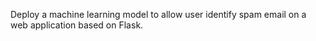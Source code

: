 Deploy a machine learning model to allow user identify spam email on a web application based on Flask.

